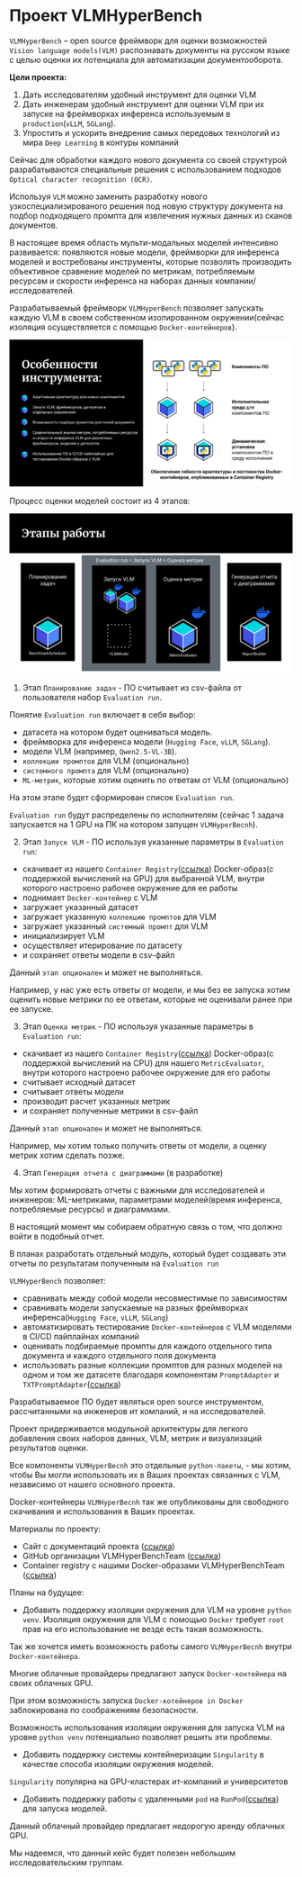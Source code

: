 # Проект VLMHyperBench

`VLMHyperBench` – open source фреймворк для оценки возможностей `Vision language models(VLM)` распознавать документы на русском языке с целью оценки их потенциала для автоматизации документооборота.

**Цели проекта:**
1. Дать исследователям удобный инструмент для оценки VLM
2. Дать инженерам удобный инструмент для оценки VLM при их запуске на фреймворках инференса используемым в `production`(`vLLM`, `SGLang`).
3. Упростить и ускорить внедрение самых передовых технологий из мира `Deep Learning` в контуры компаний

Сейчас для обработки каждого нового документа со своей структурой разрабатываются специальные решения с использованием подходов `Optical character recognition (OCR)`.

Используя `VLM` можно заменить разработку нового узкоспециализированого решения под новую структуру документа на подбор подходящего промпта для извлечения нужных данных из сканов документов. 

В настоящее время область мульти-модальных моделей интенсивно развивается: появляются новые модели, фреймворки для инференса моделей и востребованы инструменты, которые позволять производить объективное сравнение моделей по метрикам, потребляемым ресурсам и скорости инференса на наборах данных компании/исследователей.

Разрабатываемый фреймворк `VLMHyperBench` позволяет запускать каждую VLM в своем собственном изолированном окружении(сейчас изоляция осуществляется с помощью `Docker-контейнеров`).

![features_of_the_tool](repo_pics/features_of_the_tool.png)

Процесс оценки моделей состоит из 4 этапов:

![stages_of_work.png](repo_pics/stages_of_work.png)

1. Этап `Планирование задач` - ПО считывает из csv-файла от пользователя набор `Evaluation run`.

Понятие `Evaluation run` включает в себя выбор:
* датасета на котором будет оцениваться модель.
* фреймворка для инференса модели (`Hugging Face`, `vLLM`, `SGLang`).
* модели VLM (например, `Qwen2.5-VL-3B`).
* `коллекции промптов` для VLM (опционально)
* `cистемного промпта` для VLM (опционально)
* `ML-метрик`, которые хотим оценить по ответам от VLM (опционально)

На этом этапе будет сформирован список `Evaluation run`.

`Evaluation run` будут распределены по исполнителям (сейчас 1 задача запускается на 1 GPU на ПК на котором запущен `VLMHyperBecnh`).

2. Этап `Запуск VLM` - ПО используя указанные параметры в `Evaluation run`:

* скачивает из нашего `Container Registry`([ссылка](https://github.com/orgs/VLMHyperBenchTeam/packages)) Docker-образ(с поддержкой вычислений на GPU) для выбранной VLM, внутри которого настроено рабочее окружение для ее работы
* поднимает `Docker-контейнер` с VLM
* загружает указанный датасет
* загружает указанную `коллекцию промптов` для VLM
* загружает указанный `cистемный промпт` для VLM
* инициализирует VLM
* осуществляет итерирование по датасету
* и сохраняет ответы модели в csv-файл

Данный `этап опционален` и может не выполняться.

Например, у нас уже есть ответы от модели, и мы без ее запуска хотим оценить новые метрики по ее ответам, которые не оценивали ранее при ее запуске.

3. Этап `Оценка метрик` - ПО используя указанные параметры в `Evaluation run`:

* скачивает из нашего `Container Registry`([ссылка](https://github.com/orgs/VLMHyperBenchTeam/packages)) Docker-образ(с поддержкой вычислений на CPU) для нашего `MetricEvaluator`, внутри которого настроено рабочее окружение для его работы
* считывает исходный датасет
* считывает ответы модели
* производит расчет указанных метрик
* и сохраняет полученные метрики в csv-файл

Данный `этап опционален` и может не выполняться.

Например, мы хотим только получить ответы от модели, а оценку метрик хотим сделать позже.

4. Этап `Генерация отчета с диаграммами` (в разработке)

Мы хотим формировать отчеты с важными для исследователей и инженеров: ML-метриками, параметрами моделей(время инференса, потребляемые ресурсы) и диаграммами.

В настоящий момент мы собираем обратную связь о том, что должно войти в подобный отчет.

В планах разработать отдельный модуль, который будет создавать эти отчеты по результатам полученным на `Evaluation run`

`VLMHyperBench` позволяет:
* сравнивать между собой модели несовместимые по зависимостям
* сравнивать модели запускаемые на разных фреймворках инференса(`Hugging Face`, `vLLM`, `SGLang`)
* автоматизировать тестирование `Docker-контейнеров` с VLM моделями в CI/CD пайплайнах компаний
* оценивать подбираемые промпты для каждого отдельного типа документа и каждого отдельного поля документа
* использовать разные коллекции промптов для разных моделей на одном и том же датасете благодаря компонентам `PromptAdapter` и `TXTPromptAdapter`([ссылка](https://github.com/VLMHyperBenchTeam/prompt_adapter))

Разрабатываемое ПО будет являться open source инструментом, рассчитанными на инженеров ит компаний, и на исследователей.

Проект придерживается модульной архитектуры для легкого добавления своих наборов данных, VLM, метрик и визуализаций результатов оценки.

Все компоненты `VLMHyperBecnh` это отдельные `python-пакеты`, - мы хотим, чтобы Вы могли использовать их в Ваших проектах связанных с VLM, независимо от нашего основного проекта.

Docker-контейнеры `VLMHyperBecnh` так же опубликованы для свободного скачивания и использования в Ваших проектах.




Материалы по проекту:
* Сайт с документаций проекта ([ссылка](https://vlmhyperbenchteam.github.io/VLMHyperBenchDocs/))
* GitHub организации VLMHyperBenchTeam ([ссылка](https://github.com/orgs/VLMHyperBenchTeam/repositories))
* Container registry с нашими Docker-образами VLMHyperBenchTeam ([ссылка](https://github.com/orgs/VLMHyperBenchTeam/packages))

Планы на будущее:
* Добавить поддержку изоляции окружения для VLM на уровне `python venv`.
Изоляция окружения для VLM с помощью `Docker` требует `root` прав на его использование не везде есть такая возможность.

Так же хочется иметь возможность работы самого `VLMHyperBecnh` внутри `Docker-контейнера`.

Многие облачные провайдеры предлагают запуск `Docker-контейнера` на своих облачных GPU.

При этом возможность запуска `Docker-котейнеров in Docker` заблокирована по соображениям безопасности.

Возможность использования изоляции окружения для запуска VLM на уровне `python venv` потенциально позволяет решить эти проблемы.

* Добавить поддержку системы контейнеризации `Singularity` в качестве способа изоляции окружения моделей.

`Singularity` популярна на GPU-кластерах ит-компаний и университетов

* Добавить поддержку работы с удаленными `pod` на `RunPod`([ссылка](https://www.runpod.io/)) для запуска моделей.

Данный облачный провайдер предлагает недорогую аренду облачных GPU.

Мы надеемся, что данный кейс будет полезен небольшим исследовательским группам.

